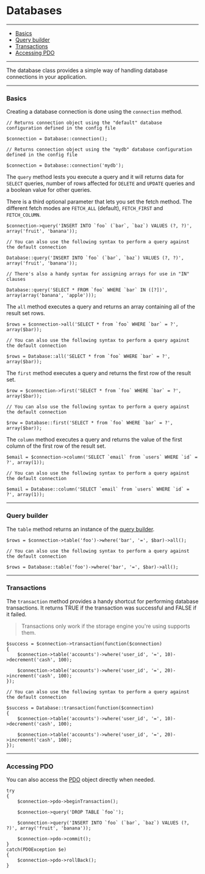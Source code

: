 # Databases

--------------------------------------------------------

* [Basics](#basics)
* [Query builder](#query_builder)
* [Transactions](#transactions)
* [Accessing PDO](#accessing_pdo)

--------------------------------------------------------

The database class provides a simple way of handling database connections in your application.

--------------------------------------------------------

<a id="basics"></a>

### Basics

Creating a database connection is done using the ```connection``` method.

	// Returns connection object using the "default" database configuration defined in the config file

	$connection = Database::connection();

	// Returns connection object using the "mydb" database configuration defined in the config file

	$connection = Database::connection('mydb');

The ```query``` method lests you execute a query and it will returns data for ```SELECT``` queries, number of rows affected for ```DELETE``` and ```UPDATE``` queries and a boolean value for other queries.

There is a third optional parameter that lets you set the fetch method. The different fetch modes are ```FETCH_ALL``` (default), ```FETCH_FIRST``` and ```FETCH_COLUMN```.

	$connection->query('INSERT INTO `foo` (`bar`, `baz`) VALUES (?, ?)', array('fruit', 'banana'));

	// You can also use the following syntax to perform a query against the default connection

	Database::query('INSERT INTO `foo` (`bar`, `baz`) VALUES (?, ?)', array('fruit', 'banana'));

	// There's also a handy syntax for assigning arrays for use in "IN" clauses

	Database::query('SELECT * FROM `foo` WHERE `bar` IN ([?])', array(array('banana', 'apple')));

The ```all``` method executes a query and returns an array containing all of the result set rows.

	$rows = $connection->all('SELECT * from `foo` WHERE `bar` = ?', array($bar));

	// You can also use the following syntax to perform a query against the default connection

	$rows = Database::all('SELECT * from `foo` WHERE `bar` = ?', array($bar));

The ```first``` method executes a query and returns the first row of the result set.

	$row = $connection->first('SELECT * from `foo` WHERE `bar` = ?', array($bar));

	// You can also use the following syntax to perform a query against the default connection

	$row = Database::first('SELECT * from `foo` WHERE `bar` = ?', array($bar));

The ```column``` method executes a query and returns the value of the first column of the first row of the result set.

	$email = $connection->column('SELECT `email` from `users` WHERE `id` = ?', array(1));

	// You can also use the following syntax to perform a query against the default connection

	$email = Database::column('SELECT `email` from `users` WHERE `id` = ?', array(1));

--------------------------------------------------------

<a id="query_builder"></a>

### Query builder

The ```table``` method returns an instance of the [query builder](:base_url:/docs/databases:query-builder).

	$rows = $connection->table('foo')->where('bar', '=', $bar)->all();

	// You can also use the following syntax to perform a query against the default connection

	$rows = Database::table('foo')->where('bar', '=', $bar)->all();

--------------------------------------------------------

<a id="transactions"></a>

### Transactions

The ```transaction``` method provides a handy shortcut for performing database transactions. It returns TRUE if the transaction was successful and FALSE if it failed.

> Transactions only work if the storage engine you're using supports them.

	$success = $connection->transaction(function($connection)
	{
		$connection->table('accounts')->where('user_id', '=', 10)->decrement('cash', 100);

		$connection->table('accounts')->where('user_id', '=', 20)->increment('cash', 100);
	});

	// You can also use the following syntax to perform a query against the default connection

	$success = Database::transaction(function($connection)
	{
		$connection->table('accounts')->where('user_id', '=', 10)->decrement('cash', 100);

		$connection->table('accounts')->where('user_id', '=', 20)->increment('cash', 100);
	});

--------------------------------------------------------

<a id="accessing_pdo"></a>

### Accessing PDO

You can also access the [PDO](http://php.net/manual/en/book.pdo.php) object directly when needed.

	try
	{
		$connection->pdo->beginTransaction();
		
		$connection->query('DROP TABLE `foo`');

		$connection->query('INSERT INTO `foo` (`bar`, `baz`) VALUES (?, ?)', array('fruit', 'banana'));

		$connection->pdo->commit();
	}
	catch(PDOException $e)
	{
		$connection->pdo->rollBack();
	}
